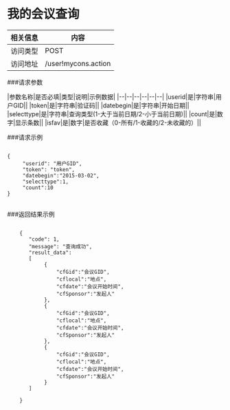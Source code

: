 # 我的会议查询
|相关信息|内容|
|--|--|
|访问类型|POST|
|访问地址|/user!mycons.action|

###请求参数

|参数名称|是否必填|类型|说明|示例数据|
|--|--|--|--|--|--|
|userid|是|字符串|用户GID||
|token|是|字符串|验证码||
|datebegin|是|字符串|开始日期||
|selecttype|是|字符串|查询类型(1-大于当前日期/2-小于当前日期)||
|count|是|数字|显示条数||
|isfav|是|数字|是否收藏（0-所有/1-收藏的/2-未收藏的）||

###请求示例
<pre>
<code>
{
     "userid": "用户GID",
     "token": "token",
     "datebegin":"2015-03-02",
     "selecttype":1,
     "count":10
}
</code>
</pre>

###返回结果示例

<pre>
<code>
    {
       "code": 1,
       "message": "查询成功",
       "result_data":
       [
            {
                "cfGid":"会议GID",
                "cflocal":"地点",
                "cfdate":"会议开始时间",
                "cfSponsor":"发起人"
            },
            {
                "cfGid":"会议GID",
                "cflocal":"地点",
                "cfdate":"会议开始时间",
                "cfSponsor":"发起人"
            },
            {
                "cfGid":"会议GID",
                "cflocal":"地点",
                "cfdate":"会议开始时间",
                "cfSponsor":"发起人"
            }
       ]

    }



</code>
</pre>
